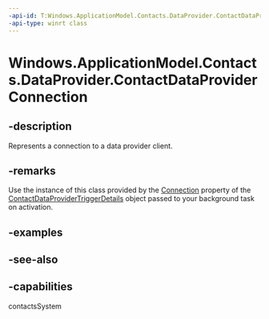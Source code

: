 ```yaml
---
-api-id: T:Windows.ApplicationModel.Contacts.DataProvider.ContactDataProviderConnection
-api-type: winrt class
---
```


<!-- Class syntax.
public class ContactDataProviderConnection : Windows.ApplicationModel.Contacts.DataProvider.IContactDataProviderConnection
-->

# Windows.ApplicationModel.Contacts.DataProvider.ContactDataProviderConnection

## -description
Represents a connection to a data provider client.

## -remarks
Use the instance of this class provided by the [Connection](contactdataprovidertriggerdetails_connection.md) property of the [ContactDataProviderTriggerDetails](contactdataprovidertriggerdetails.md) object passed to your background task on activation.

## -examples

## -see-also

## -capabilities
contactsSystem
